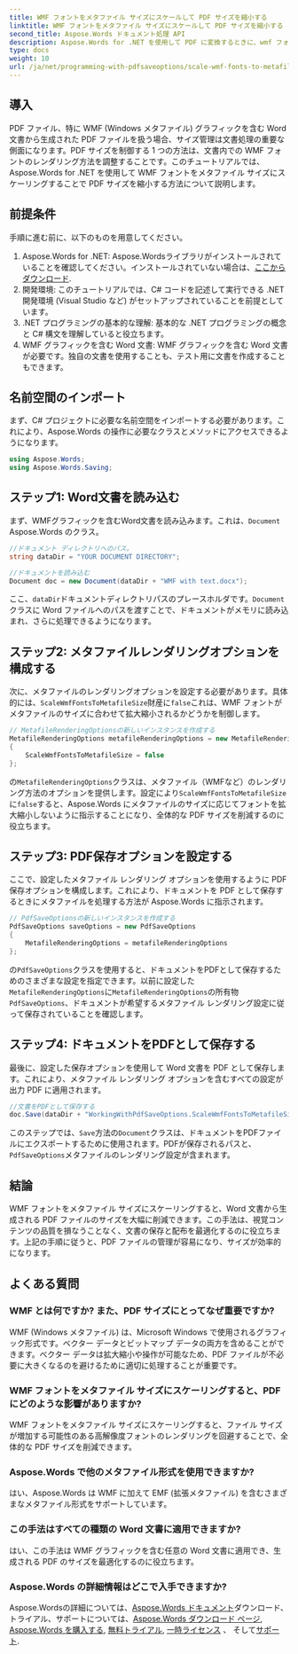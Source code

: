 ```yaml
---
title: WMF フォントをメタファイル サイズにスケールして PDF サイズを縮小する
linktitle: WMF フォントをメタファイル サイズにスケールして PDF サイズを縮小する
second_title: Aspose.Words ドキュメント処理 API
description: Aspose.Words for .NET を使用して PDF に変換するときに、wmf フォントをメタファイル サイズに合わせて PDF サイズを縮小する手順ガイド。
type: docs
weight: 10
url: /ja/net/programming-with-pdfsaveoptions/scale-wmf-fonts-to-metafile-size/
---
```

## 導入

PDF ファイル、特に WMF (Windows メタファイル) グラフィックを含む Word 文書から生成された PDF ファイルを扱う場合、サイズ管理は文書処理の重要な側面になります。PDF サイズを制御する 1 つの方法は、文書内での WMF フォントのレンダリング方法を調整することです。このチュートリアルでは、Aspose.Words for .NET を使用して WMF フォントをメタファイル サイズにスケーリングすることで PDF サイズを縮小する方法について説明します。

## 前提条件

手順に進む前に、以下のものを用意してください。

1. Aspose.Words for .NET: Aspose.Wordsライブラリがインストールされていることを確認してください。インストールされていない場合は、[ここからダウンロード](https://releases.aspose.com/words/net/).
2. 開発環境: このチュートリアルでは、C# コードを記述して実行できる .NET 開発環境 (Visual Studio など) がセットアップされていることを前提としています。
3. .NET プログラミングの基本的な理解: 基本的な .NET プログラミングの概念と C# 構文を理解していると役立ちます。
4. WMF グラフィックを含む Word 文書: WMF グラフィックを含む Word 文書が必要です。独自の文書を使用することも、テスト用に文書を作成することもできます。

## 名前空間のインポート

まず、C# プロジェクトに必要な名前空間をインポートする必要があります。これにより、Aspose.Words の操作に必要なクラスとメソッドにアクセスできるようになります。

```csharp
using Aspose.Words;
using Aspose.Words.Saving;
```

## ステップ1: Word文書を読み込む

まず、WMFグラフィックを含むWord文書を読み込みます。これは、`Document` Aspose.Words のクラス。

```csharp
//ドキュメント ディレクトリへのパス。
string dataDir = "YOUR DOCUMENT DIRECTORY";

//ドキュメントを読み込む
Document doc = new Document(dataDir + "WMF with text.docx");
```

ここ、`dataDir`ドキュメントディレクトリパスのプレースホルダです。`Document`クラスに Word ファイルへのパスを渡すことで、ドキュメントがメモリに読み込まれ、さらに処理できるようになります。

## ステップ2: メタファイルレンダリングオプションを構成する

次に、メタファイルのレンダリングオプションを設定する必要があります。具体的には、`ScaleWmfFontsToMetafileSize`財産に`false`これは、WMF フォントがメタファイルのサイズに合わせて拡大縮小されるかどうかを制御します。

```csharp
// MetafileRenderingOptionsの新しいインスタンスを作成する
MetafileRenderingOptions metafileRenderingOptions = new MetafileRenderingOptions
{
    ScaleWmfFontsToMetafileSize = false
};
```

の`MetafileRenderingOptions`クラスは、メタファイル（WMFなど）のレンダリング方法のオプションを提供します。設定により`ScaleWmfFontsToMetafileSize`に`false`すると、Aspose.Words にメタファイルのサイズに応じてフォントを拡大縮小しないように指示することになり、全体的な PDF サイズを削減するのに役立ちます。

## ステップ3: PDF保存オプションを設定する

ここで、設定したメタファイル レンダリング オプションを使用するように PDF 保存オプションを構成します。これにより、ドキュメントを PDF として保存するときにメタファイルを処理する方法が Aspose.Words に指示されます。

```csharp
// PdfSaveOptionsの新しいインスタンスを作成する
PdfSaveOptions saveOptions = new PdfSaveOptions
{
    MetafileRenderingOptions = metafileRenderingOptions
};
```

の`PdfSaveOptions`クラスを使用すると、ドキュメントをPDFとして保存するためのさまざまな設定を指定できます。以前に設定した`MetafileRenderingOptions`に`MetafileRenderingOptions`の所有物`PdfSaveOptions`、ドキュメントが希望するメタファイル レンダリング設定に従って保存されていることを確認します。

## ステップ4: ドキュメントをPDFとして保存する

最後に、設定した保存オプションを使用して Word 文書を PDF として保存します。これにより、メタファイル レンダリング オプションを含むすべての設定が出力 PDF に適用されます。


```csharp
//文書をPDFとして保存する
doc.Save(dataDir + "WorkingWithPdfSaveOptions.ScaleWmfFontsToMetafileSize.pdf", saveOptions);
```

このステップでは、`Save`方法の`Document`クラスは、ドキュメントをPDFファイルにエクスポートするために使用されます。PDFが保存されるパスと、`PdfSaveOptions`メタファイルのレンダリング設定が含まれます。

## 結論

WMF フォントをメタファイル サイズにスケーリングすると、Word 文書から生成される PDF ファイルのサイズを大幅に削減できます。この手法は、視覚コンテンツの品質を損なうことなく、文書の保存と配布を最適化するのに役立ちます。上記の手順に従うと、PDF ファイルの管理が容易になり、サイズが効率的になります。

## よくある質問

### WMF とは何ですか? また、PDF サイズにとってなぜ重要ですか?

WMF (Windows メタファイル) は、Microsoft Windows で使用されるグラフィック形式です。ベクター データとビットマップ データの両方を含めることができます。ベクター データは拡大縮小や操作が可能なため、PDF ファイルが不必要に大きくなるのを避けるために適切に処理することが重要です。

### WMF フォントをメタファイル サイズにスケーリングすると、PDF にどのような影響がありますか?

WMF フォントをメタファイル サイズにスケーリングすると、ファイル サイズが増加する可能性のある高解像度フォントのレンダリングを回避することで、全体的な PDF サイズを削減できます。

### Aspose.Words で他のメタファイル形式を使用できますか?

はい、Aspose.Words は WMF に加えて EMF (拡張メタファイル) を含むさまざまなメタファイル形式をサポートしています。

### この手法はすべての種類の Word 文書に適用できますか?

はい、この手法は WMF グラフィックを含む任意の Word 文書に適用でき、生成される PDF のサイズを最適化するのに役立ちます。

### Aspose.Words の詳細情報はどこで入手できますか?

 Aspose.Wordsの詳細については、[Aspose.Words ドキュメント](https://reference.aspose.com/words/net/)ダウンロード、トライアル、サポートについては、[Aspose.Words ダウンロード ページ](https://releases.aspose.com/words/net/), [Aspose.Words を購入する](https://purchase.aspose.com/buy), [無料トライアル](https://releases.aspose.com/), [一時ライセンス](https://purchase.aspose.com/temporary-license/) 、 そして[サポート](https://forum.aspose.com/c/words/8).